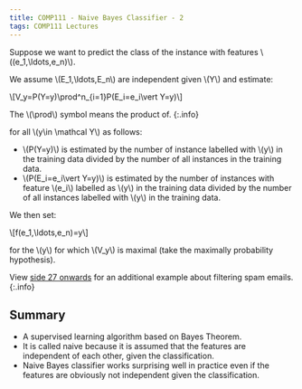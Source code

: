 ```yaml
---
title: COMP111 - Naive Bayes Classifier - 2
tags: COMP111 Lectures
---
```

Suppose we want to predict the class of the instance with features &#92;((e_1,\ldots,e_n)&#92;).

We assume &#92;(E_1,\ldots,E_n&#92;) are independent given &#92;(Y&#92;) and estimate:

&#92;[V_y=P(Y=y)\prod^n&#95;&#123;i=1}P(E_i=e_i\vert Y=y)&#92;]

The &#92;(\prod&#92;) symbol means the product of.
{:.info}

for all &#92;(y\in \mathcal Y&#92;) as follows:

* &#92;(P(Y=y)&#92;) is estimated by the number of instance labelled with &#92;(y&#92;) in the training data divided by the number of all instances in the training data.
* &#92;(P(E_i=e_i\vert Y=y)&#92;) is estimated by the number of instances with feature &#92;(e_i&#92;) labelled as &#92;(y&#92;) in the training data divided by the number of all instances labelled with &#92;(y&#92;) in the training data.

We then set:

&#92;[f(e_1,\ldots,e_n)=y&#92;]

for the &#92;(y&#92;) for which &#92;(V_y&#92;) is maximal (take the maximally probability hypothesis).

View [side 27 onwards]({{site.baseurl}}/assets/comp111/lectures/2020-12-08-3.pdf) for an additional example about filtering spam emails.
{:.info}

## Summary 

* A supervised learning algorithm based on Bayes Theorem.
* It is called naive because it is assumed that the features are independent of each other, given the classification.
* Naive Bayes classifier works surprising well in practice even if the features are obviously not independent given the classification.
